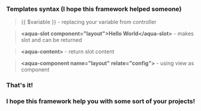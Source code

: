 ### Templates syntax (I hope this framework helped someone)
> {{ $variable }} - replacing your variable from controller
 
> **\<aqua-slot component="layout">Hello World\</aqua-slot>** - makes slot and can be returned

> **\<aqua-content></aqua-content>** - return slot content

> **\<aqua-component name="layout" relate="config"></aqua-component>** - using view as component

### That's it!
### I hope this framework help you with some sort of your projects!